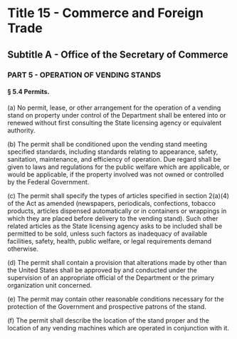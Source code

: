 
# Title 15 - Commerce and Foreign Trade
## Subtitle A - Office of the Secretary of Commerce
### PART 5 - OPERATION OF VENDING STANDS
#### § 5.4 Permits.

(a) No permit, lease, or other arrangement for the operation of a vending stand on property under control of the Department shall be entered into or renewed without first consulting the State licensing agency or equivalent authority.

(b) The permit shall be conditioned upon the vending stand meeting specified standards, including standards relating to appearance, safety, sanitation, maintenance, and efficiency of operation. Due regard shall be given to laws and regulations for the public welfare which are applicable, or would be applicable, if the property involved was not owned or controlled by the Federal Government.

(c) The permit shall specify the types of articles specified in section 2(a)(4) of the Act as amended (newspapers, periodicals, confections, tobacco products, articles dispensed automatically or in containers or wrappings in which they are placed before delivery to the vending stand). Such other related articles as the State licensing agency asks to be included shall be permitted to be sold, unless such factors as inadequacy of available facilities, safety, health, public welfare, or legal requirements demand otherwise.

(d) The permit shall contain a provision that alterations made by other than the United States shall be approved by and conducted under the supervision of an appropriate official of the Department or the primary organization unit concerned.

(e) The permit may contain other reasonable conditions necessary for the protection of the Government and prospective patrons of the stand.

(f) The permit shall describe the location of the stand proper and the location of any vending machines which are operated in conjunction with it.
